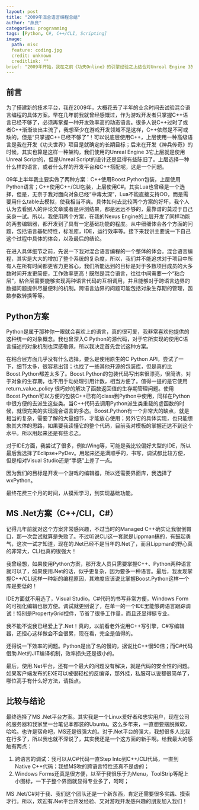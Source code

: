 ```yaml
---
layout: post
title: "2009年混合语言编程总结"
author: "燕良"
categories: programming
tags: [Python, C#, C++/CLI, Scripting]
image:
  path: misc
  feature: coding.jpg
  credit: unknown
  creditlink: ""
brief: "2009年开始，我在之前《功夫Online》的引擎经验之上结合对Unreal Engine 3的理解，开始构建自已的新一代3D引擎，这篇文章是当时对于混合语言编程在游戏开发中应用的一个总结。"
---
```


## 前言

为了搭建新的技术平台，我在2009年，大概花去了半年的业余时间去试验混合语言编程的具体方案。早在几年前我就曾经感慨过，作为游戏开发者只掌握C++语言已经不够了，必须再掌握一种开发效率高的动态语言。很多人说C++过时了或者C++渐渐淡出主流了，我想至少在游戏开发领域不是这样，C++依然是不可或缺的，但是“只掌握C++已经不够了”！可以说底层使用C++，上层使用一种高级语言是我在开发《功夫世界》项目是就确定的长期目标；后来在开发《神兵传奇》的时候，其实也算是这样一种架构，我们使用的Unreal Engine 3它上层就是使用Unreal Script的，但是Unreal Script的设计还是显得有些陈旧了。上层选择一种什么样的语言，或者什么样的开发平台和C++搭配呢，这是一个问题。

09年上半年我主要实做了两种方案：C++使用Boost.Python包装，上层使用Python语言；C++使用C++/CLI包装，上层使用C#。其实Lua也曾经是一个选择，但是，无奈于我对面向对象已经“中毒太深”，Lua不能直接支持OO，而是需要用什么table去模拟，使我相当不爽。具体如何去比较两个方案的好坏，我个人认为去看别人的评论文章或者是评测结果，都是远远不够的，最靠谱的莫过于自己亲身一试。所以，我使用两个方案，在我的Nexus Engine的上层开发了同样功能的两套编辑器，都开发到了具有一定基础功能的程度。从中细细体会各个方面的问题，包括语言基础特性，标准库，IDE，运行效率等。接下来我讲主要说一下自己这个过程中具体的体会，以及最后的结论。

在进入具体细节之前，先说一下我对混合语言编程的一个整体的体会。混合语言编程，其实是大大的增加了整个系统的复杂度，所以，我们并不能追求对于项目中所有人在所有时间都更省力更省心，我们所能达到的目标是对于多数项目成员的大多数时间开发更简便，工作效率更高！既然是混合语言，往往中间需要一个“粘合层”，粘合层需要能够实现两种语言代码的互相调用，并且能够对于跨语言边界的数据问题提供尽量便利的机制。跨语言边界的问题可能包括对象生存期的管理，函数参数转换等等。

## Python方案

Python是属于那种你一眼就会喜欢上的语言，真的很可爱，我非常喜欢他提供的这种统一的对象概念。我也曾深入C Python的源代码，对于它所实现的使用C语言描述的对象机制也深感敬佩，所以我决定首先尝试这种方案。

在粘合层方面几乎没有什么选择，要么是使用原生的C Python API，尝试了一下，细节太多，很容易出错；也找了一些其他开源的包装库，但是真的比Boost.Python都差太多了。Boost.Python的包装代码写出来很漂亮，很简洁。对于对象的生存期，也不用手动处理引用计数，相当方便了。值得一提的是它使用return_value_policy 很巧妙的解决了函数返回值的生存期管理问题。使用Boost.Python可以方便的包装C++已有的class到Python中使用，同样在Python中很方便的去派生这些类。当C++代码去调用Python派生类重载的虚函数的时候，就很完美的实现混合语言的多态。Boost.Python有一个非常大的缺点，就是相当的复杂，需要了解的大量细节，才能放心使用；另外它的具体实现，也只能想象其大体的思路，如果要我读懂它的整个代码，目前我对模板的掌握还达不到这个水平。所以用起来还是有些忐忑。

对于IDE方面，我尝试了很多，例如Wing等，可能是我比较偏好大型的IDE，所以最后我选择了Eclipse+PyDev。用起来还是满顺手的，书写，调试都比较方便，但是相对Visual Studio还是“手感”上差了一点。

因为我们的目标是开发一个游戏的编辑器，所以还需要界面库，我选择了wxPython。

最终花费三个月的时间，从摸索学习，到实现基础功能。

## MS .Net方案（C++/CLI，C#）
  
记得几年前就对这个方案非常感兴趣，不过当时的Managed C++确实让我很倒胃口，那一次尝试就算是失败了。不过听说CLI这一套就是Lippman搞的，有鼓起勇气，这次一试才知道，现在的.Net已经不是当年的.Net了，而且Lippman的野心真的非常大，CLI也真的很强大！

我曾经想，如果使用Python方案，那开发人员只需要掌握C++、Python两种语言就可以了，如果使用.Net的话，似乎更复杂，因为要多一种语言。最后，我发现掌握C++/CLI这样一种新的编程原因，其难度应该说比掌握Boost.Python这样一个库是要低的！

IDE方面就不用选了，Visual Studio。C#代码的书写非常方便，Windows Form的可视化编辑也很方便。调试就更别说了，在单一的一个IDE里能够跨语言跟踪调试！特别是PropertyGrid控件，节省了很多工作量，而且还显得挺专业。

我不能不说我已经爱上了.Net！真的，以前看老外说用C++写引擎，C#写编辑器，还担心这样做会不会很累，现在看，完全是值得的。

还得说一下效率的问题。Python是出了名的慢的，据说比C++慢50倍；而C#代码借助.Net的JIT编译机制，效率损失还是很小的。

最后，使用.Net平台，还有一个最大的问题没有解决，就是代码的安全性的问题。如果客户端发布的EXE可以被很轻松的反编译，那外挂，私服可以说都很简单了，哪位高手有什么好方法，请指点。

## 比较与结论

最终选择了MS .Net平台方案。其实我是一个Linux爱好者和忠实用户，现在公司的服务器和我家里一台笔记本都装的Ubuntu。这么多年来，一直想要摆脱微软，哈哈。也许是宿命吧，MS还是很强大的。对于.Net平台的强大，我想很多人比我在行多了，所以我也就不深说了，其实我还是一个这方面的新手啊。给我最大的感触有两点：

1. 跨语言的调试：我可以从C#代码一直Step Into到C++/CLI代码，一直到Native C++代码；我想MS吹的跨语言特性还真不是虚的；
2. Windows Forms还真是很方便，以至于我很乐于为Menu，ToolStrip等配上小图标，一下子整个界面就显得专业多了，呵呵；

MS .Net/C#对于我、我们这个团队还是一个新东西，肯定还需要很多实践、摸索才行。所以，欢迎有.Net平台开发经验、又对游戏开发感兴趣的朋友加入我们！
